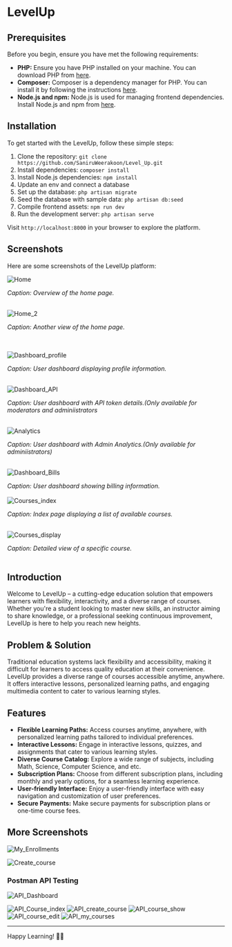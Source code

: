 # LevelUp

## Prerequisites

Before you begin, ensure you have met the following requirements:

- **PHP:** Ensure you have PHP installed on your machine. You can download PHP from [here](https://www.php.net/downloads).
- **Composer:** Composer is a dependency manager for PHP. You can install it by following the instructions [here](https://getcomposer.org/download/).
- **Node.js and npm:** Node.js is used for managing frontend dependencies. Install Node.js and npm from [here](https://nodejs.org/).
  
## Installation

To get started with the LevelUp, follow these simple steps:

1. Clone the repository: `git clone https://github.com/SaniruWeerakoon/Level_Up.git`
2. Install dependencies: `composer install`
3. Install Node.js dependencies: `npm install`
4. Update an env and connect a database 
5. Set up the database: `php artisan migrate`
6. Seed the database with sample data: `php artisan db:seed`
7. Compile frontend assets: `npm run dev`
8. Run the development server: `php artisan serve`

Visit `http://localhost:8000` in your browser to explore the platform.

## Screenshots

Here are some screenshots of the LevelUp platform:

![Home](https://github.com/SaniruWeerakoon/Level_Up/assets/113242751/11234658-91fa-4ed2-8f1e-e8c479b18413)

*Caption: Overview of the home page.*
<br>
<br>

![Home_2](https://github.com/SaniruWeerakoon/Level_Up/assets/113242751/56488c0a-b285-493e-a7a8-0faeb9f41104)

*Caption: Another view of the home page.*   
<br>
<br>

![Dashboard_profile](https://github.com/SaniruWeerakoon/Level_Up/assets/113242751/262ad249-74c0-4203-be90-4a2e71c3daf9)


*Caption: User dashboard displaying profile information.*
<br>
<br>


![Dashboard_API](https://github.com/SaniruWeerakoon/Level_Up/assets/113242751/263c0ff3-bd08-455b-a831-b10c1f94c47e)


*Caption: User dashboard with API token details.(Only available for moderators and adminiistrators*
<br>
<br>

![Analytics](https://github.com/SaniruWeerakoon/Level_Up/assets/113242751/d3899756-4250-45db-8026-113b3aa7b0e3)

*Caption: User dashboard with Admin Analytics.(Only available for adminiistrators)*
<br>
<br>

![Dashboard_Bills](https://github.com/SaniruWeerakoon/Level_Up/assets/113242751/04ac7810-72ae-46ad-ac60-9bb99563f803)


*Caption: User dashboard showing billing information.*
<br>
<br>
![Courses_index](https://github.com/SaniruWeerakoon/Level_Up/assets/113242751/debbbfdd-7665-41b6-80ae-c37e674df4f7)

*Caption: Index page displaying a list of available courses.*
<br>
<br>


![Courses_display](https://github.com/SaniruWeerakoon/Level_Up/assets/113242751/4149bf6a-e915-46ca-abce-e497f8b60e76)

*Caption: Detailed view of a specific course.*
<br>
<br>

## Introduction
Welcome to LevelUp – a cutting-edge education solution that empowers learners with flexibility, interactivity, and a diverse range of courses. Whether you're a student looking to master new skills, an instructor aiming to share knowledge, or a professional seeking continuous improvement, LevelUp is here to help you reach new heights.

## Problem & Solution
Traditional education systems lack flexibility and accessibility, making it difficult for learners to access quality education at their convenience. LevelUp provides a diverse range of courses accessible anytime, anywhere. It offers interactive lessons, personalized learning paths, and engaging multimedia content to cater to various learning styles.

## Features

- **Flexible Learning Paths:** Access courses anytime, anywhere, with personalized learning paths tailored to individual preferences.
- **Interactive Lessons:** Engage in interactive lessons, quizzes, and assignments that cater to various learning styles.
- **Diverse Course Catalog:** Explore a wide range of subjects, including Math, Science, Computer Science, and etc.
- **Subscription Plans:** Choose from different subscription plans, including monthly and yearly options, for a seamless learning experience.
- **User-friendly Interface:** Enjoy a user-friendly interface with easy navigation and customization of user preferences.
- **Secure Payments:** Make secure payments for subscription plans or one-time course fees.


## More Screenshots

![My_Enrollments](https://github.com/SaniruWeerakoon/Level_Up/assets/113242751/5a174cf1-daac-43ec-a60b-4b07c41723ab)

![Create_course](https://github.com/SaniruWeerakoon/Level_Up/assets/113242751/6c1d06ef-b853-4815-b00f-dc7855ca67a7)

### Postman API Testing
![API_Dashboard](https://github.com/SaniruWeerakoon/Level_Up/assets/113242751/ae6346a3-1943-4b63-be07-b364b79cddf4)

![API_Course_index](https://github.com/SaniruWeerakoon/Level_Up/assets/113242751/fea4e10c-f229-4f78-bcb4-df204c71d2cd)
![API_create_course](https://github.com/SaniruWeerakoon/Level_Up/assets/113242751/2e143502-386b-4829-979e-e63fd6fcaba4)
![API_course_show](https://github.com/SaniruWeerakoon/Level_Up/assets/113242751/a0df6c5e-49f2-4618-8fc6-2584523d9d7c)
![API_course_edit](https://github.com/SaniruWeerakoon/Level_Up/assets/113242751/33e39bf4-8329-4308-8c21-26f706eefbc5)
![API_my_courses](https://github.com/SaniruWeerakoon/Level_Up/assets/113242751/b053894d-e149-4880-8b73-ddc72c55f862)



---

Happy Learning! 🚀✨

